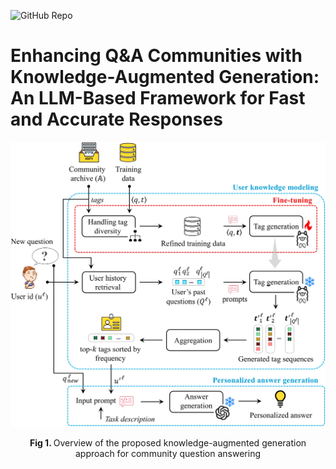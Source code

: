![GitHub Repo](https://img.shields.io/badge/Research-Paper-blue)
# **Enhancing Q&A Communities with Knowledge-Augmented Generation: An LLM-Based Framework for Fast and Accurate Responses**

![ProposedFramework](./ProposedFramework.jpg?width=600?raw=true)
<p align="center"><b> Fig 1. </b> Overview of the proposed knowledge-augmented generation approach for community question answering</p>
